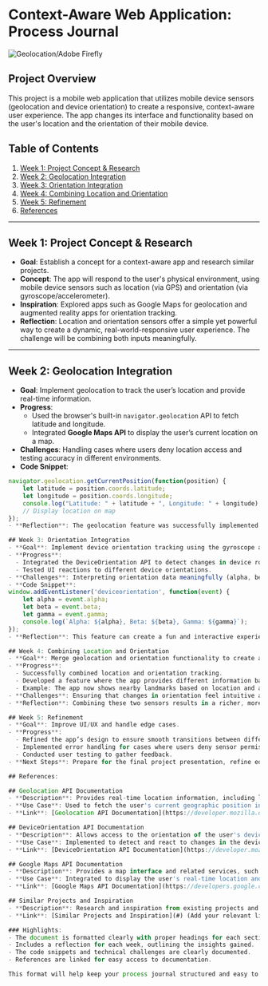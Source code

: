 # Context-Aware Web Application: Process Journal

<img src="https://topdevs.org//storage/pictures/0e/b5/0eb534c148ba1f84fdbb4ee629b90d57e2b603e89dd5e5403b8f0a45cf5cf624.5ff30c64.146ab620.jpeg" alt="Geolocation/Adobe Firefly">

## Project Overview
This project is a mobile web application that utilizes mobile device sensors (geolocation and device orientation) to create a responsive, context-aware user experience. The app changes its interface and functionality based on the user's location and the orientation of their mobile device.

## Table of Contents
1. [Week 1: Project Concept & Research](#week-1-project-concept--research)
2. [Week 2: Geolocation Integration](#week-2-geolocation-integration)
3. [Week 3: Orientation Integration](#week-3-orientation-integration)
4. [Week 4: Combining Location and Orientation](#week-4-combining-location-and-orientation)
5. [Week 5: Refinement](#week-5-refinement)
6. [References](#references)

---

## Week 1: Project Concept & Research
- **Goal**: Establish a concept for a context-aware app and research similar projects.
- **Concept**: The app will respond to the user's physical environment, using mobile device sensors such as location (via GPS) and orientation (via gyroscope/accelerometer).
- **Inspiration**: Explored apps such as Google Maps for geolocation and augmented reality apps for orientation tracking.
- **Reflection**: Location and orientation sensors offer a simple yet powerful way to create a dynamic, real-world-responsive user experience. The challenge will be combining both inputs meaningfully.

---

## Week 2: Geolocation Integration
- **Goal**: Implement geolocation to track the user’s location and provide real-time information.
- **Progress**: 
  - Used the browser's built-in `navigator.geolocation` API to fetch latitude and longitude.
  - Integrated **Google Maps API** to display the user’s current location on a map.
- **Challenges**: Handling cases where users deny location access and testing accuracy in different environments.
- **Code Snippet**:
```javascript
navigator.geolocation.getCurrentPosition(function(position) {
    let latitude = position.coords.latitude;
    let longitude = position.coords.longitude;
    console.log("Latitude: " + latitude + ", Longitude: " + longitude);
    // Display location on map
});
- **Reflection**: The geolocation feature was successfully implemented. Next, I plan to link this location data to real-time contextual information, such as nearby points of interest.

## Week 3: Orientation Integration
- **Goal**: Implement device orientation tracking using the gyroscope and accelerometer.
- **Progress**: 
  - Integrated the DeviceOrientation API to detect changes in device rotation.
  - Tested UI reactions to different device orientations.
- **Challenges**: Interpreting orientation data meaningfully (alpha, beta, gamma values) and providing a smooth user experience.
- **Code Snippet**:
window.addEventListener('deviceorientation', function(event) {
    let alpha = event.alpha;
    let beta = event.beta;
    let gamma = event.gamma;
    console.log(`Alpha: ${alpha}, Beta: ${beta}, Gamma: ${gamma}`);
});
- **Reflection**: This feature can create a fun and interactive experience, such as changing the information displayed based on the direction the user is facing.

## Week 4: Combining Location and Orientation
- **Goal**: Merge geolocation and orientation functionality to create a seamless user experience.
- **Progress**: 
  - Successfully combined location and orientation tracking.
  - Developed a feature where the app provides different information based on the user's location and device tilt.
  - Example: The app now shows nearby landmarks based on location and adjusts UI content based on the phone’s direction.
- **Challenges**: Ensuring that changes in orientation feel intuitive and not overwhelming, while handling location updates efficiently.
- **Reflection**: Combining these two sensors results in a richer, more immersive experience. Testing in different environments will be crucial for optimization.

## Week 5: Refinement
- **Goal**: Improve UI/UX and handle edge cases.
- **Progress**: 
  - Refined the app’s design to ensure smooth transitions between different contexts (location changes and orientation shifts).
  - Implemented error handling for cases where users deny sensor permissions or move to areas with poor GPS signal.
  - Conducted user testing to gather feedback.
- **Next Steps**: Prepare for the final project presentation, refine edge cases, and ensure cross-browser compatibility.

## References:

## Geolocation API Documentation
- **Description**: Provides real-time location information, including latitude, longitude, altitude, and accuracy, from the user's device.
- **Use Case**: Used to fetch the user's current geographic position in the web app.
- **Link**: [Geolocation API Documentation](https://developer.mozilla.org/en-US/docs/Web/API/Geolocation_API)

## DeviceOrientation API Documentation
- **Description**: Allows access to the orientation of the user's device (alpha, beta, gamma values) relative to the Earth’s frame of reference.
- **Use Case**: Implemented to detect and react to changes in the device's rotation in the web app.
- **Link**: [DeviceOrientation API Documentation](https://developer.mozilla.org/en-US/docs/Web/API/DeviceOrientationEvent)

## Google Maps API Documentation
- **Description**: Provides a map interface and related services, such as displaying maps, routes, and points of interest.
- **Use Case**: Integrated to display the user's real-time location and provide contextual map data based on geolocation.
- **Link**: [Google Maps API Documentation](https://developers.google.com/maps/documentation)

## Similar Projects and Inspiration
- **Description**: Research and inspiration from existing projects and tools that leverage geolocation, orientation sensors, and context-aware web apps.
- **Link**: [Similar Projects and Inspiration](#) (Add your relevant links here)

### Highlights:
- The document is formatted clearly with proper headings for each section.
- Includes a reflection for each week, outlining the insights gained.
- The code snippets and technical challenges are clearly documented.
- References are linked for easy access to documentation.

This format will help keep your process journal structured and easy to follow!





